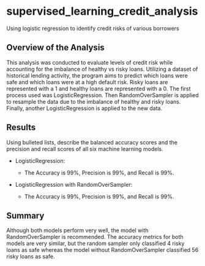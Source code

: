 # supervised_learning_credit_analysis
Using logistic regression to identify credit risks of various borrowers
## Overview of the Analysis

This analysis was conducted to evaluate levels of credit risk while accounting for the imbalance of healthy vs risky loans. Utilizing a dataset of historical lending activity, the program aims to predict which loans were safe and which loans were at a high default risk. Risky loans are represented with a 1 and healthy loans are represented with a 0. The first process used was LogisticRegression. Then RandomOverSampler is applied to resample the data due to the imbalance of healthy and risky loans. Finally, another LogisticRegression is applied to the new data.

## Results

Using bulleted lists, describe the balanced accuracy scores and the precision and recall scores of all six machine learning models.

* LogisticRegression:
  * The Accuracy is 99%, Precision is 99%, and Recall is 99%.

* LogisticRegression with RandomOverSampler:
  * The Accuracy is 99%, Precision is 99%, and Recall is 99%.

## Summary

Although both models perform very well, the model with RandomOverSampler is recommended. The accuracy metrics for both models are very similar, but the random sampler only classified 4 risky loans as safe whereas the model without RandomOverSampler classified 56 risky loans as safe. 